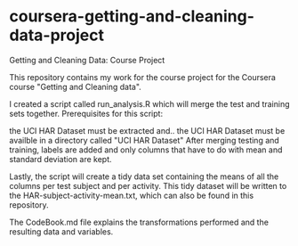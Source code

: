 # coursera-getting-and-cleaning-data-project
Getting and Cleaning Data: Course Project

This repository contains my work for the course project for the Coursera course "Getting and Cleaning data".

I created a script called run_analysis.R which will merge the test and training sets together. Prerequisites for this script:

the UCI HAR Dataset must be extracted and..
the UCI HAR Dataset must be availble in a directory called "UCI HAR Dataset"
After merging testing and training, labels are added and only columns that have to do with mean and standard deviation are kept.

Lastly, the script will create a tidy data set containing the means of all the columns per test subject and per activity. This tidy dataset will be written to the HAR-subject-activity-mean.txt, which can also be found in this repository.

The CodeBook.md file explains the transformations performed and the resulting data and variables.
